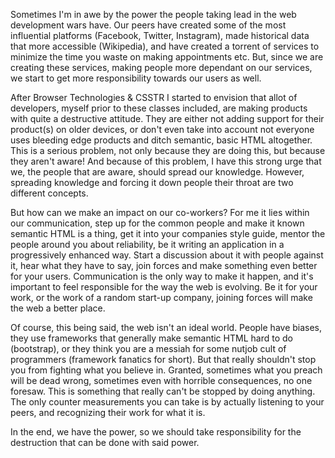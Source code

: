 Sometimes I'm in awe by the power the people taking lead in the web development wars have. Our peers have created some of the most influential platforms (Facebook, Twitter, Instagram), made historical data that more accessible (Wikipedia), and have created a torrent of services to minimize the time you waste on making appointments etc. But, since we are creating these services, making people more dependant on our services, we start to get more responsibility towards our users as well.

After Browser Technologies & CSSTR I started to envision that allot of developers, myself prior to these classes included, are making products with quite a destructive attitude. They are either not adding support for their product(s) on older devices, or don't even take into account not everyone uses bleeding edge products and ditch semantic, basic HTML altogether. This is a serious problem, not only because they are doing this, but because they aren't aware! And because of this problem, I have this strong urge that we, the people that are aware, should spread our knowledge. However, spreading knowledge and forcing it down people their throat are two different concepts.

But how can we make an impact on our co-workers?
For me it lies within our communication, step up for the common people and make it known semantic HTML is a thing, get it into your companies style guide, mentor the people around you about reliability, be it writing an application in a progressively enhanced way. Start a discussion about it with people against it, hear what they have to say, join forces and make something even better for your users. Communication is the only way to make it happen, and it's important to feel responsible for the way the web is evolving. Be it for your work, or the work of a random start-up company, joining forces will make the web a better place.

Of course, this being said, the web isn't an ideal world. People have biases, they use frameworks that generally make semantic HTML hard to do (bootstrap), or they think you are a messiah for some nutjob cult of programmers (framework fanatics for short). But that really shouldn't stop you from fighting what you believe in. Granted, sometimes what you preach will be dead wrong, sometimes even with horrible consequences, no one foresaw. This is something that really can't be stopped by doing anything. The only counter measurements you can take is by actually listening to your peers, and recognizing their work for what it is.

In the end, we have the power, so we should take responsibility for the destruction that can be done with said power.
